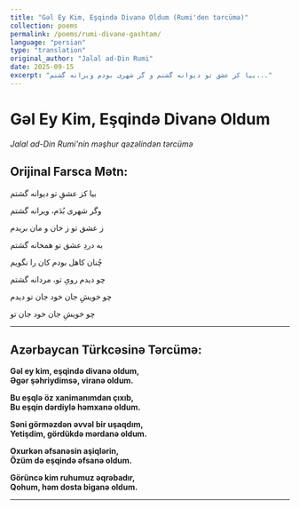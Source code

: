 ```yaml
---
title: "Gəl Ey Kim, Eşqində Divanə Oldum (Rumi'den tərcümə)"
collection: poems
permalink: /poems/rumi-divane-gashtam/
language: "persian"
type: "translation"
original_author: "Jalal ad-Din Rumi"
date: 2025-09-15
excerpt: "بیا کز عشق تو دیوانه گشتم و گر شهری بودم ویرانه گشتم..."
---
```


# Gəl Ey Kim, Eşqində Divanə Oldum
*Jalal ad-Din Rumi'nin məşhur qəzəlindən tərcümə*

## Orijinal Farsca Mətn:
بیا کز عشقِ تو دیوانه گشتم

وگر شهری بُدَم، ویرانه گشتم


ز عشق تو ز خان و مان بریدم

به دردِ عشق تو همخانه گشتم


چُنان کاهل بودم کان را نگویم

چو دیدم رویِ تو، مردانه گشتم


چو خویشِ جان خود جان تو دیدم

چو خویشِ جان خود جان تو

---

## Azərbaycan Türkcəsinə Tərcümə:

**Gəl ey kim, eşqində divanə oldum,**  
**Əgər şəhriydimsə, viranə oldum.**

**Bu eşqlə öz xanimanımdan çıxıb,**  
**Bu eşqin dərdiylə həmxanə oldum.**

**Səni görməzdən əvvəl bir uşaqdım,**  
**Yetişdim, gördükdə mərdanə oldum.** 

**Oxurkən əfsanəsin aşiqlərin,**  
**Özüm də eşqində əfsanə oldum.**

**Görüncə kim ruhumuz əqrəbadır,**  
**Qohum, həm dosta biganə oldum.**

---
